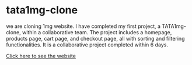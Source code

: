 # tata1mg-clone
we are cloning 1mg website.
I have completed my first project, a TATA1mg-clone, within a collaborative team. The project includes a homepage, products page, cart page, and checkout page, all with sorting and filtering functionalities. It is a collaborative project completed within 6 days.

<a href="https://tata-1mg-clon.netlify.app/" >Click here to see the website</a>
